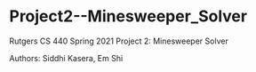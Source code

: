 # Project2--Minesweeper_Solver
Rutgers CS 440 Spring 2021 Project 2: Minesweeper Solver

Authors: Siddhi Kasera, Em Shi
